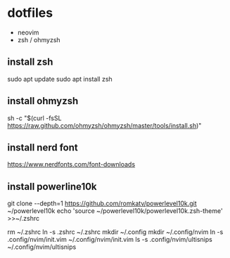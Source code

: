 # dotfiles
* neovim
* zsh / ohmyzsh

## install zsh
sudo apt update
sudo apt install zsh

## install ohmyzsh
sh -c "$(curl -fsSL https://raw.github.com/ohmyzsh/ohmyzsh/master/tools/install.sh)"

## install nerd font
https://www.nerdfonts.com/font-downloads

## install powerline10k
git clone --depth=1 https://github.com/romkatv/powerlevel10k.git ~/powerlevel10k
echo 'source ~/powerlevel10k/powerlevel10k.zsh-theme' >>~/.zshrc

rm ~/.zshrc
ln -s .zshrc ~/.zshrc
mkdir ~/.config
mkdir ~/.config/nvim
ln -s .config/nvim/init.vim ~/.config/nvim/init.vim
ls -s .config/nvim/ultisnips ~/.config/nvim/ultisnips
